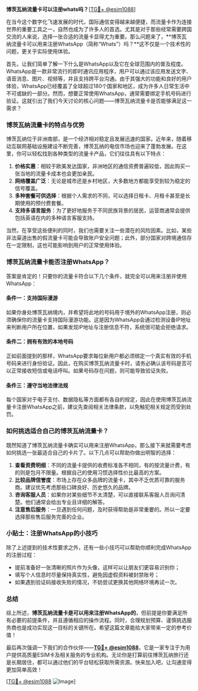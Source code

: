 **博茨瓦纳流量卡可以注册whats吗？**[[TG💪+ @esim1088](https://t.me/s/esim1088)]

在当今这个数字化飞速发展的时代，国际通信变得越来越便捷，而流量卡作为连接世界的重要工具之一，自然也成为了许多人的首选。尤其是对于那些经常需要跨国交流的人来说，选择一张合适的流量卡显得尤为重要。那么问题来了，**博茨瓦纳流量卡可以用来注册WhatsApp（简称“Whats”）吗？**这不仅是一个技术性的问题，更关乎实际使用体验。

首先，让我们简单了解一下什么是WhatsApp以及它在全球范围内的普及程度。WhatsApp是一款非常流行的即时通讯应用程序，用户可以通过该应用发送文字、语音消息、图片、视频等，并且支持跨平台沟通。由于其强大的功能和良好的用户体验，WhatsApp已经覆盖了全球超过180个国家和地区，成为许多人日常生活中不可或缺的一部分。然而，想要正常使用WhatsApp，通常需要绑定手机号码进行验证。这就引出了我们今天讨论的核心问题——博茨瓦纳流量卡是否能够满足这一需求？

### 博茨瓦纳流量卡的特点与优势

博茨瓦纳位于非洲南部，是一个经济相对稳定且发展迅速的国家。近年来，随着移动互联网基础设施建设不断完善，博茨瓦纳的电信市场也迎来了蓬勃发展。在这里，你可以轻松找到各种类型的流量卡产品，它们往往具有以下特点：

1. **价格实惠**：相较于欧美发达国家，非洲地区的通信资费普遍较低，因此购买一张当地的流量卡成本也会更加亲民。
2. **网络覆盖广泛**：无论是城市还是乡村地区，大多数地方都能享受到较为稳定的信号覆盖。
3. **多种套餐可供选择**：根据个人需求的不同，可以选择日租卡、月租卡甚至是长期使用的预付费套餐。
4. **支持多语言服务**：为了更好地服务于不同民族背景的居民，运营商通常会提供包括英语在内的多种语言客服支持。

当然，在享受这些便利的同时，我们也需要关注一些潜在的风险因素。比如，某些非法渠道出售的假流量卡可能会导致账户安全问题；此外，部分国家对跨境通信存在一定限制，这也可能影响到用户的正常使用体验。

### 博茨瓦纳流量卡能否注册WhatsApp？

答案是肯定的！只要你的流量卡符合以下几个条件，就完全可以用来注册并使用WhatsApp：

#### 条件一：支持国际漫游
如果你身处博茨瓦纳境内，并希望将此地的号码用于境外的WhatsApp注册，则必须确保你的流量卡支持国际漫游功能。这是因为WhatsApp会通过检测设备IP地址来判断用户所在位置，如果发现IP地址与注册信息不符，系统很可能会拒绝请求。

#### 条件二：拥有有效的本地号码
正如前面提到的那样，WhatsApp要求每位新用户都必须绑定一个真实有效的手机号码来进行身份验证。因此，在购买博茨瓦纳流量卡时，请务必确认该号码是否可以正常接收短信或电话呼叫。如果号码存在问题，则可能导致验证失败。

#### 条件三：遵守当地法律法规
每个国家对于电子支付、数据隐私等方面都有各自的规定，因此在使用博茨瓦纳流量卡注册WhatsApp之前，建议先查阅相关法律条款，以免触犯相关规定而受到处罚。

### 如何挑选适合自己的博茨瓦纳流量卡？

既然知道了博茨瓦纳流量卡确实可以用来注册WhatsApp，那么接下来就需要考虑如何挑选一张最适合自己的卡片了。以下几点可以帮助你做出明智的选择：

1. **查看资费明细**：不同的流量卡提供的收费标准各不相同，有的按流量计费，有的则是包月不限量。根据自己的使用习惯选择性价比最高的方案。
2. **比较品牌信誉度**：市场上存在众多品牌的流量卡，其中不乏优质可靠的服务商。建议优先考虑那些口碑良好、历史悠久的品牌。
3. **咨询客服人员**：如果你对某些细节不太清楚，可以直接联系客服人员询问清楚。他们通常会给出专业且详细的解答。
4. **注意售后服务**：一旦遇到任何问题，及时获得帮助是非常重要的。所以一定要选择那些售后服务完善的企业。

### 小贴士：注册WhatsApp的小技巧

除了上述提到的技术性要求之外，还有一些小技巧可以帮助你顺利完成WhatsApp的注册过程：

- 提前准备好一张清晰的照片作为头像，这样可以让朋友们更容易识别你；
- 填写个人信息时尽量保持真实性，避免因虚假资料被封禁账号；
- 如果遇到验证码接收失败的情况，不妨尝试更换其他网络环境再试一次。

### 总结

综上所述，**博茨瓦纳流量卡是可以用来注册WhatsApp的**，但前提是你要满足所有必要的前提条件，并且遵循相应的操作流程。同时，合理规划预算、谨慎挑选服务商也是成功实现这一目标的关键所在。希望这篇文章能给大家带来一定的参考价值！

最后再次强调一下我们的合作伙伴——**[TG💪+ @esim1088](https://t.me/s/esim1088)**，它是一家专注于为用户提供高质量ESIM卡及相关服务的专业机构。无论你是打算前往博茨瓦纳旅行还是长期居住，都可以通过他们的平台轻松获取所需资源。快来加入吧，让沟通变得更加简单高效！

[[TG💪+ @esim1088](https://t.me/s/esim1088) ![Image](https://i.postimg.cc/4NQfJmqS/Snipaste-2025-05-13-00-14-12.png)]